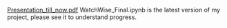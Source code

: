 [Presentation_till_now.pdf](https://github.com/user-attachments/files/19271505/CS22B2005-CS22B2044_MidReview.pdf)
WatchWise_Final.ipynb is the latest version of my project, please see it to understand progress.
